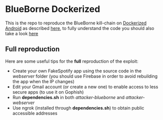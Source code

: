 # BlueBorne Dockerized

This is the repo to reproduce the BlueBorne kill-chain on [Dockerized Android](https://github.com/cybersecsi/dockerized-android) as described [here](https://secsi.it/lab/blueborne-kill-chain-on-dockerized-android), to fully understand the code you should also take a look [here](https://secsi.it/lab/bypass-aslr-through-function-address-inference/)

## Full reproduction
Here are some useful tips for the **full** reproduction of the exploit:
- Create your own FakeSpotify app using the source code in the *webserver* folder (you should use Firebase in order to avoid rebuilding the app when the IP changes)
- Edit your Gmail account (or create a new one) to enable access to less secure apps (to use it on Gophish)
- Run **dependencies.sh** in both *attacker-blueborne* and *attacker-webserver*
- Use ngrok (installed through **dependencies.sh**) to obtain public accessible addresses


